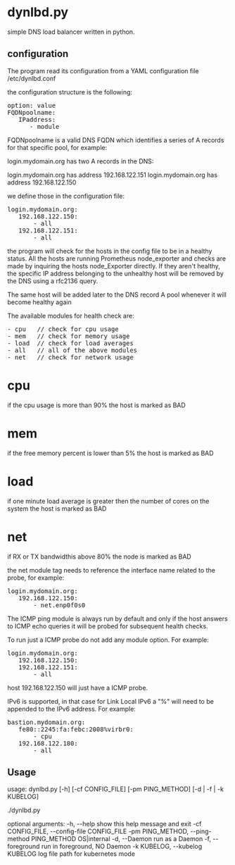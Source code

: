# dynlbd.py

simple DNS load balancer written in python.


## configuration

The program read its configuration from a YAML configuration file /etc/dynlbd.conf

the configuration structure is the following:

<pre>
option: value
FQDNpoolname:
   IPaddress:
      - module
</pre>

FQDNpoolname is a valid DNS FQDN which identifies a series of A records for that specific pool, for example:

login.mydomain.org has two A records in the DNS:

login.mydomain.org has address 192.168.122.151
login.mydomain.org has address 192.168.122.150

we define those in the configuration file:

<pre>
login.mydomain.org:
   192.168.122.150:
       - all
   192.168.122.151:
       - all
</pre>

the program will check for the hosts in the config file to be in a healthy status.
All the hosts are running Prometheus node_exporter and checks are made by inquiring the hosts node_Exporter directly.
If they aren't healthy, the specific IP address belonging to the unhealthy host will be removed by the DNS using a rfc2136 query.

The same host will be added later to the DNS record A pool whenever it will become healthy again

The available modules for health check are:

<pre>
- cpu 	// check for cpu usage
- mem   // check for memory usage
- load  // check for load averages
- all   // all of the above modules
- net   // check for network usage
</pre>

# cpu
if the cpu usage is more than 90% the host is marked as BAD

# mem
if the free memory percent is lower than 5% the host is marked as BAD

# load
if one minute load average is greater then the number of cores on the system the host is marked as BAD

# net
if RX or TX bandwidthis above 80% the node is marked as BAD

the net module tag needs to reference the interface name related to the probe, for example:

<pre>
login.mydomain.org:
   192.168.122.150:
       - net.enp0f0s0
</pre>

The ICMP ping module is always run by default and only if the host answers to ICMP echo queries it will be probed
for subsequent health checks.

To run just a ICMP probe do not add any module option. For example:

<pre>
login.mydomain.org:
   192.168.122.150:
   192.168.122.151:
       - all
</pre>

host 192.168.122.150 will just have a ICMP probe.

IPv6 is supported, in that case for Link Local IPv6 a "%<device>" will need to be appended to the IPv6 address. For example:

<pre>
bastion.mydomain.org:
   fe80::2245:fa:febc:2008%virbr0:
       - cpu
   192.168.122.180:
       - all
</pre>
   
## Usage

usage: dynlbd.py [-h] [-cf CONFIG_FILE] [-pm PING_METHOD]
                 [-d | -f | -k KUBELOG]

./dynlbd.py

optional arguments:
  -h, --help            show this help message and exit
  -cf CONFIG_FILE, --config-file CONFIG_FILE
  -pm PING_METHOD, --ping-method PING_METHOD
                        OS|internal
  -d, --Daemon          run as a Daemon
  -f, --foreground      run in foreground, NO Daemon
  -k KUBELOG, --kubelog KUBELOG
                        log file path for kubernetes mode








